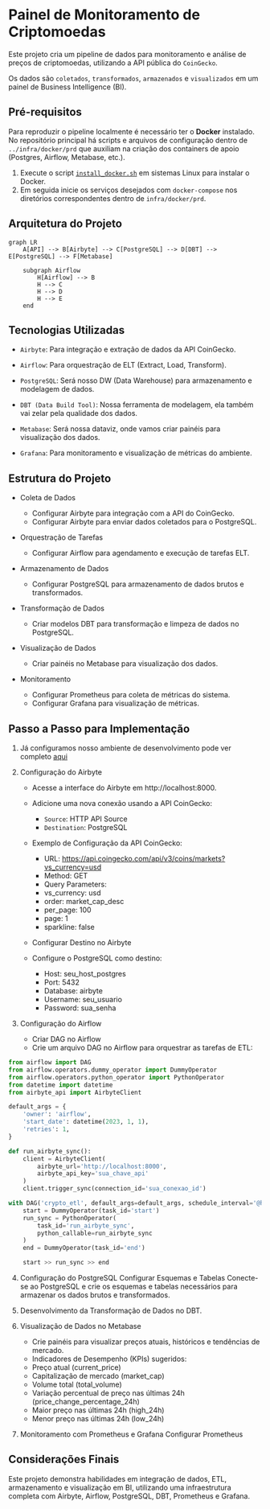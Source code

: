 # Painel de Monitoramento de Criptomoedas

Este projeto cria um pipeline de dados para monitoramento e análise de preços de criptomoedas, utilizando a API pública do `CoinGecko`. 

Os dados são `coletados`, `transformados`, `armazenados` e `visualizados` em um painel de Business Intelligence (BI).

## Pré-requisitos

Para reproduzir o pipeline localmente é necessário ter o **Docker** instalado. No repositório principal há scripts e arquivos de configuração dentro de `../infra/docker/prd` que auxiliam na criação dos containers de apoio (Postgres, Airflow, Metabase, etc.).

1. Execute o script [`install_docker.sh`](../../infra/docker/prd/server_linux/install_docker.sh) em sistemas Linux para instalar o Docker.
2. Em seguida inicie os serviços desejados com `docker-compose` nos diretórios correspondentes dentro de `infra/docker/prd`.


## Arquitetura do Projeto

```mermaid
graph LR
    A[API] --> B[Airbyte] --> C[PostgreSQL] --> D[DBT] --> E[PostgreSQL] --> F[Metabase]
    
    subgraph Airflow
        H[Airflow] --> B
        H --> C
        H --> D
        H --> E
    end
```

## Tecnologias Utilizadas

- `Airbyte`: Para integração e extração de dados da API CoinGecko.

- `Airflow`: Para orquestração de ELT (Extract, Load, Transform).

- `PostgreSQL`: Será nosso DW (Data Warehouse) para armazenamento e modelagem de dados.

- `DBT (Data Build Tool)`: Nossa ferramenta de modelagem, ela também vai zelar pela qualidade dos dados.

- `Metabase`: Será nossa dataviz, onde vamos criar painéis para visualização dos dados.

- `Grafana`: Para monitoramento e visualização de métricas do ambiente.

## Estrutura do Projeto

- Coleta de Dados
    - Configurar Airbyte para integração com a API do CoinGecko.
    - Configurar Airbyte para enviar dados coletados para o PostgreSQL.

- Orquestração de Tarefas
    - Configurar Airflow para agendamento e execução de tarefas ELT.

- Armazenamento de Dados
    - Configurar PostgreSQL para armazenamento de dados brutos e transformados.

- Transformação de Dados
    - Criar modelos DBT para transformação e limpeza de dados no PostgreSQL.

- Visualização de Dados
    - Criar painéis no Metabase para visualização dos dados.

- Monitoramento
    - Configurar Prometheus para coleta de métricas do sistema.
    - Configurar Grafana para visualização de métricas.

## Passo a Passo para Implementação

1. Já configuramos nosso ambiente de desenvolvimento pode ver completo [aqui](https://github.com/Linhares015/athena_stack_infra)

2. Configuração do Airbyte

    - Acesse a interface do Airbyte em http://localhost:8000.
    - Adicione uma nova conexão usando a API CoinGecko:
        - `Source`: HTTP API Source
        - `Destination`: PostgreSQL

    - Exemplo de Configuração da API CoinGecko:

        - URL: https://api.coingecko.com/api/v3/coins/markets?vs_currency=usd
        - Method: GET
        - Query Parameters:
        - vs_currency: usd
        - order: market_cap_desc
        - per_page: 100
        - page: 1
        - sparkline: false

    - Configurar Destino no Airbyte

    - Configure o PostgreSQL como destino:
        - Host: seu_host_postgres
        - Port: 5432
        - Database: airbyte
        - Username: seu_usuario
        - Password: sua_senha

3. Configuração do Airflow
    - Criar DAG no Airflow
    - Crie um arquivo DAG no Airflow para orquestrar as tarefas de ETL:
```python
from airflow import DAG
from airflow.operators.dummy_operator import DummyOperator
from airflow.operators.python_operator import PythonOperator
from datetime import datetime
from airbyte_api import AirbyteClient

default_args = {
    'owner': 'airflow',
    'start_date': datetime(2023, 1, 1),
    'retries': 1,
}

def run_airbyte_sync():
    client = AirbyteClient(
        airbyte_url='http://localhost:8000',
        airbyte_api_key='sua_chave_api'
    )
    client.trigger_sync(connection_id='sua_conexao_id')

with DAG('crypto_etl', default_args=default_args, schedule_interval='@hourly') as dag:
    start = DummyOperator(task_id='start')
    run_sync = PythonOperator(
        task_id='run_airbyte_sync',
        python_callable=run_airbyte_sync
    )
    end = DummyOperator(task_id='end')

    start >> run_sync >> end
```
4. Configuração do PostgreSQL
Configurar Esquemas e Tabelas
Conecte-se ao PostgreSQL e crie os esquemas e tabelas necessários para armazenar os dados brutos e transformados.

5. Desenvolvimento da Transformação de Dados no DBT.

6. Visualização de Dados no Metabase

    - Crie painéis para visualizar preços atuais, históricos e tendências de mercado.
    - Indicadores de Desempenho (KPIs) sugeridos:
    - Preço atual (current_price)
    - Capitalização de mercado (market_cap)
    - Volume total (total_volume)
    - Variação percentual de preço nas últimas 24h (price_change_percentage_24h)
    - Maior preço nas últimas 24h (high_24h)
    - Menor preço nas últimas 24h (low_24h)

7. Monitoramento com Prometheus e Grafana
Configurar Prometheus

## Considerações Finais

Este projeto demonstra habilidades em integração de dados, ETL, armazenamento e visualização em BI, utilizando uma infraestrutura completa com Airbyte, Airflow, PostgreSQL, DBT, Prometheus e Grafana.
